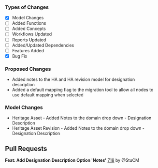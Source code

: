 ### Types of Changes
- [x] Model Changes
- [ ] Added Functions
- [ ] Added Concepts
- [ ] Workflows Updated
- [ ] Reports Updated
- [ ] Added/Updated Dependencies
- [ ] Features Added
- [x] Bug Fix

### Proposed Changes
- Added notes to the HA and HA revision model for designation description
- Added a default mapping flag to the migration tool to allow all nodes to use default mapping when selected

### Model Changes
- Heritage Asset - Added Notes to the domain drop down - Designation Description
- Heritage Asset Revision - Added Notes to the domain drop down - Designation Description

## Pull Requests

**Feat: Add Designation Description Option 'Notes'**
[718](https://github.com/flaxandteal/coral-arches/pull/718) by @StuCM

